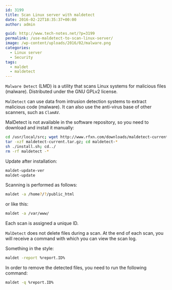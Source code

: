 ```yaml
---
id: 3199
title: Scan Linux server with maldetect
date: 2016-02-22T18:35:37+00:00
author: admin

guid: http://www.tech-notes.net/?p=3199
permalink: /use-maldetect-to-scan-linux-server/
image: /wp-content/uploads/2016/02/malware.png
categories:
  - Linux server
  - Security
tags:
  - maldet
  - maldetect
---
```

`Malware Detect` (LMD) is a utility that scans Linux systems for malicious files (malware). Distributed under the GNU GPLv2 license.

`MalDetect` can use data from intrusion detection systems to extract malicious code (malware). It can also use the anti-virus base of other scanners, such as `ClamAV`.

MalDetect is not available in the software repository, so you need to download and install it manually:

```bash
cd /usr/local/src; wget http://www.rfxn.com/downloads/maldetect-current.tar.gz
tar -xzf maldetect-current.tar.gz; cd maldetect-*
sh ./install.sh; cd../
rm -rf maldetect -*
```

Update after installation:
```bash
maldet-update-ver
maldet-update
```

Scanning is performed as follows:
```bash
maldet -a /home?/?/public_html
```

or like this:
```bash
maldet -a /var/www/
```

Each scan is assigned a unique ID.

`MalDetect` does not delete files during a scan. At the end of each scan, you will receive a command with which you can view the scan log.

Something in the style:

```bash
maldet -report %report.ID%
```

In order to remove the detected files, you need to run the following command:

```bash
maldet -q %report.ID%
```